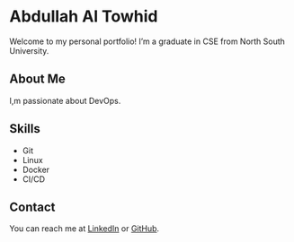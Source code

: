 # Abdullah Al Towhid
Welcome to my personal portfolio! I’m a graduate in CSE from North South University.

## About Me
I,m passionate about DevOps.

## Skills
- Git
- Linux
- Docker
- CI/CD

## Contact
You can reach me at [LinkedIn](https://www.linkedin.com/in/abdullah-al-towhid/) or [GitHub](https://github.com/towhidevan).
